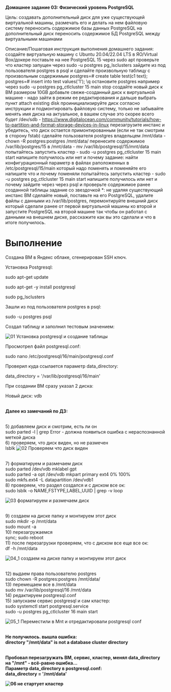 <b>Домашнее задание 03: Физический уровень PostgreSQL</b>

Цель:
создавать дополнительный диск для уже существующей виртуальной машины, размечать его и делать на нем файловую систему
переносить содержимое базы данных PostgreSQL на дополнительный диск
переносить содержимое БД PostgreSQL между виртуальными машинами

Описание/Пошаговая инструкция выполнения домашнего задания:
создайте виртуальную машину c Ubuntu 20.04/22.04 LTS в ЯО/Virtual Box/докере
поставьте на нее PostgreSQL 15 через sudo apt
проверьте что кластер запущен через sudo -u postgres pg_lsclusters
зайдите из под пользователя postgres в psql и сделайте произвольную таблицу с произвольным содержимым
postgres=# create table test(c1 text);
postgres=# insert into test values('1');
\q
остановите postgres например через sudo -u postgres pg_ctlcluster 15 main stop
создайте новый диск к ВМ размером 10GB
добавьте свеже-созданный диск к виртуальной машине - надо зайти в режим ее редактирования и дальше выбрать пункт attach existing disk
проинициализируйте диск согласно инструкции и подмонтировать файловую систему, только не забывайте менять имя диска на актуальное, в вашем случае это скорее всего будет /dev/sdb - https://www.digitalocean.com/community/tutorials/how-to-partition-and-format-storage-devices-in-linux
перезагрузите инстанс и убедитесь, что диск остается примонтированным (если не так смотрим в сторону fstab)
сделайте пользователя postgres владельцем /mnt/data - chown -R postgres:postgres /mnt/data/
перенесите содержимое /var/lib/postgres/15 в /mnt/data - mv /var/lib/postgresql/15/mnt/data
попытайтесь запустить кластер - sudo -u postgres pg_ctlcluster 15 main start
напишите получилось или нет и почему
задание: найти конфигурационный параметр в файлах раположенных в /etc/postgresql/15/main который надо поменять и поменяйте его
напишите что и почему поменяли
попытайтесь запустить кластер - sudo -u postgres pg_ctlcluster 15 main start
напишите получилось или нет и почему
зайдите через через psql и проверьте содержимое ранее созданной таблицы
задание со звездочкой *: не удаляя существующий инстанс ВМ сделайте новый, поставьте на его PostgreSQL, удалите файлы с данными из /var/lib/postgres, перемонтируйте внешний диск который сделали ранее от первой виртуальной машины ко второй и запустите PostgreSQL на второй машине так чтобы он работал с данными на внешнем диске, расскажите как вы это сделали и что в итоге получилось.

# Выполнение
Создана ВМ в Яндекс облаке, сгенерирован SSH ключ.


Установка Postgresql:

sudo apt-get update

sudo apt-get -y install postgresql

sudo pg_lsclusters 

Зашли из под пользователя postgres в psql:

sudo -u postgres psql

Создал таблицу и заполнил тестовым значением:

![01 Установка postgresql и создание таблицы](https://github.com/user-attachments/assets/23b8a02b-083f-4da7-8c48-8562587e173a)



Просмотрел файл postgresql.conf:

sudo nano /etc/postgresql/16/main/postgresql.conf

Проверил куда ссылается параметр data_directory:

data_directory = '/var/lib/postgresql/16/main'



При создании ВМ сразу указал 2 диска:

Новый диск: vdb



<br><b>Далее из замечаний по ДЗ:</b>

<br>5) добавляем диск и смотрим, есть ли он
<br>sudo parted -l | grep Error - должна появиться ошибка с нераспознанной меткой диска
<br>6) проверяем, что диск виден, но не размечен
<br>lsblk
![02 Проверяем что диск виден](https://github.com/user-attachments/assets/95814278-ab30-4632-b515-e9605331bf86)


<br>7) форматируем и размечаем диск
<br>sudo parted /dev/vdb mklabel gpt
<br>sudo parted -a opt /dev/vdb mkpart primary ext4 0% 100%
<br>sudo mkfs.ext4 -L datapartition /dev/vdb1
<br>8) проверяем, что раздел создался и с диском все ок:
<br>sudo lsblk -o NAME,FSTYPE,LABEL,UUID | grep -v loop

![03 форматируем и размечаем диск](https://github.com/user-attachments/assets/572b909c-f048-4ef3-89ea-7710e250b734)


<br>9) создаем на диске папку и монтируем этот диск
<br>sudo mkdir -p /mnt/data
<br>sudo mount -a
<br>10) перезагружаемся
<br>sync; sudo reboot
<br>11) после перезагрузки проверяем, что с диском все еще все ок:
<br>df -h /mnt/data

![04_1 создаем на диске папку и монтируем этот диск](https://github.com/user-attachments/assets/9e4f37c6-544a-4f8f-9bc3-5e33cc9300a4)



<br>12) выдаем права пользователю postgres
<br>sudo chown -R postgres:postgres /mnt/data/
<br>13) перемещаем все в /mnt/data
<br>sudo mv /var/lib/postgresql/16 /mnt/data
<br>14) редактируем postgresql.conf
<br>15) запускаем сервис postgresql и сам кластер:
<br>sudo systemctl start postgresql.service
<br>sudo -u postgres pg_ctlcluster 16 main start


![05_1 Переместили в Mnt и отредактировали postgresql conf](https://github.com/user-attachments/assets/34d4059d-ac2b-4e27-a60a-31bae38dd0c4)

<br><b>Не получилось. вышла ошибка:<b>
<br>directory "/mnt/data" is not a database cluster directory

<br>Пробовал перезагружать ВМ, сервис, кластер, менял data_directory на "/mnt" - всё-равно ошибка...
<br>Параметр data_directory в postgresql.conf:
<br>data_directory = '/mnt/data'

![06 не стартует кластер](https://github.com/user-attachments/assets/58d0791b-643a-4352-9b23-83b384ad6c42)

